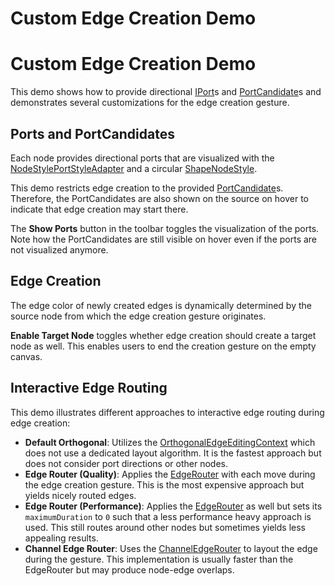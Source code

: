 <!--
 //////////////////////////////////////////////////////////////////////////////
 // @license
 // This file is part of yFiles for HTML 2.6.
 // Use is subject to license terms.
 //
 // Copyright (c) 2000-2024 by yWorks GmbH, Vor dem Kreuzberg 28,
 // 72070 Tuebingen, Germany. All rights reserved.
 //
 //////////////////////////////////////////////////////////////////////////////
-->
# Custom Edge Creation Demo

# Custom Edge Creation Demo

This demo shows how to provide directional [IPort](https://docs.yworks.com/yfileshtml/#/api/IPort)s and [PortCandidate](https://docs.yworks.com/yfileshtml/#/api/PortCandidate)s and demonstrates several customizations for the edge creation gesture.

## Ports and PortCandidates

Each node provides directional ports that are visualized with the [NodeStylePortStyleAdapter](https://docs.yworks.com/yfileshtml/#/api/NodeStylePortStyleAdapter) and a circular [ShapeNodeStyle](https://docs.yworks.com/yfileshtml/#/api/ShapeNodeStyle).

This demo restricts edge creation to the provided [PortCandidate](https://docs.yworks.com/yfileshtml/#/api/PortCandidate)s. Therefore, the PortCandidates are also shown on the source on hover to indicate that edge creation may start there.

The **Show Ports** button in the toolbar toggles the visualization of the ports. Note how the PortCandidates are still visible on hover even if the ports are not visualized anymore.

## Edge Creation

The edge color of newly created edges is dynamically determined by the source node from which the edge creation gesture originates.

**Enable Target Node** toggles whether edge creation should create a target node as well. This enables users to end the creation gesture on the empty canvas.

## Interactive Edge Routing

This demo illustrates different approaches to interactive edge routing during edge creation:

- **Default Orthogonal**: Utilizes the [OrthogonalEdgeEditingContext](https://docs.yworks.com/yfileshtml/#/api/OrthogonalEdgeEditingContext) which does not use a dedicated layout algorithm. It is the fastest approach but does not consider port directions or other nodes.
- **Edge Router (Quality)**: Applies the [EdgeRouter](https://docs.yworks.com/yfileshtml/#/api/EdgeRouter) with each move during the edge creation gesture. This is the most expensive approach but yields nicely routed edges.
- **Edge Router (Performance)**: Applies the [EdgeRouter](https://docs.yworks.com/yfileshtml/#/api/EdgeRouter) as well but sets its `maximumDuration` to `0` such that a less performance heavy approach is used. This still routes around other nodes but sometimes yields less appealing results.
- **Channel Edge Router**: Uses the [ChannelEdgeRouter](https://docs.yworks.com/yfileshtml/#/api/ChannelEdgeRouter) to layout the edge during the gesture. This implementation is usually faster than the EdgeRouter but may produce node-edge overlaps.
